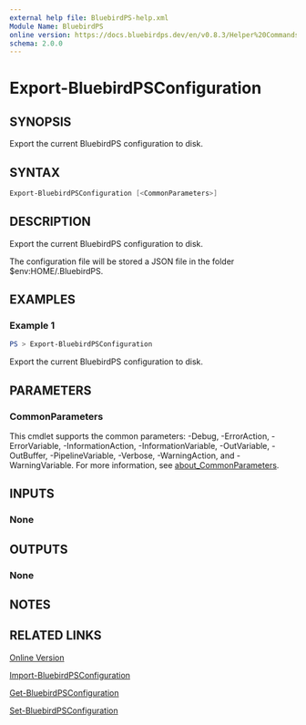 ```yaml
---
external help file: BluebirdPS-help.xml
Module Name: BluebirdPS
online version: https://docs.bluebirdps.dev/en/v0.8.3/Helper%20Commands/Export-BluebirdPSConfiguration
schema: 2.0.0
---
```


# Export-BluebirdPSConfiguration

## SYNOPSIS

Export the current BluebirdPS configuration to disk.

## SYNTAX

```powershell
Export-BluebirdPSConfiguration [<CommonParameters>]
```

## DESCRIPTION

Export the current BluebirdPS configuration to disk.

The configuration file will be stored a JSON file in the folder $env:HOME/.BluebirdPS.

## EXAMPLES

### Example 1

```powershell
PS > Export-BluebirdPSConfiguration
```

Export the current BluebirdPS configuration to disk.

## PARAMETERS

### CommonParameters

This cmdlet supports the common parameters: -Debug, -ErrorAction, -ErrorVariable, -InformationAction, -InformationVariable, -OutVariable, -OutBuffer, -PipelineVariable, -Verbose, -WarningAction, and -WarningVariable. For more information, see [about_CommonParameters](http://go.microsoft.com/fwlink/?LinkID=113216).

## INPUTS

### None

## OUTPUTS

### None

## NOTES

## RELATED LINKS

[Online Version](https://docs.bluebirdps.dev/en/v0.8.3/Helper%20Commands/Export-BluebirdPSConfiguration)

[Import-BluebirdPSConfiguration](https://docs.bluebirdps.dev/en/v0.8.3/Helper%20Commands/Import-BluebirdPSConfiguration)

[Get-BluebirdPSConfiguration](https://docs.bluebirdps.dev/en/v0.8.3/Helper%20Commands/Get-BluebirdPSConfiguration)

[Set-BluebirdPSConfiguration](https://docs.bluebirdps.dev/en/v0.8.3/Helper%20Commands/Set-BluebirdPSConfiguration)
